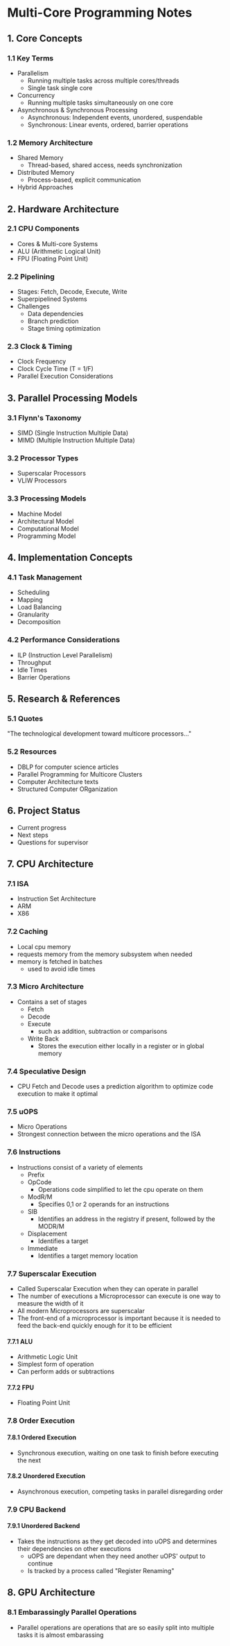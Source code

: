 # Multi-Core Programming Notes

## 1. Core Concepts
### 1.1 Key Terms
- Parallelism
  - Running multiple tasks across multiple cores/threads
  - Single task single core
- Concurrency
  - Running multiple tasks simultaneously on one core
- Asynchronous & Synchronous Processing
  - Asynchronous: Independent events, unordered, suspendable
  - Synchronous: Linear events, ordered, barrier operations

### 1.2 Memory Architecture
- Shared Memory
  - Thread-based, shared access, needs synchronization
- Distributed Memory
  - Process-based, explicit communication
- Hybrid Approaches

## 2. Hardware Architecture
### 2.1 CPU Components
- Cores & Multi-core Systems
- ALU (Arithmetic Logical Unit)
- FPU (Floating Point Unit)

### 2.2 Pipelining
- Stages: Fetch, Decode, Execute, Write
- Superpipelined Systems
- Challenges
  - Data dependencies
  - Branch prediction
  - Stage timing optimization

### 2.3 Clock & Timing
- Clock Frequency
- Clock Cycle Time (T = 1/F)
- Parallel Execution Considerations

## 3. Parallel Processing Models
### 3.1 Flynn's Taxonomy
- SIMD (Single Instruction Multiple Data)
- MIMD (Multiple Instruction Multiple Data)

### 3.2 Processor Types
- Superscalar Processors
- VLIW Processors

### 3.3 Processing Models
- Machine Model
- Architectural Model
- Computational Model
- Programming Model

## 4. Implementation Concepts
### 4.1 Task Management
- Scheduling
- Mapping
- Load Balancing
- Granularity
- Decomposition

### 4.2 Performance Considerations
- ILP (Instruction Level Parallelism)
- Throughput
- Idle Times
- Barrier Operations

## 5. Research & References
### 5.1 Quotes
"The technological development toward multicore processors..."

### 5.2 Resources
- DBLP for computer science articles
- Parallel Programming for Multicore Clusters
- Computer Architecture texts
- Structured Computer ORganization

## 6. Project Status
- Current progress
- Next steps
- Questions for supervisor

## 7. CPU Architecture

### 7.1 ISA

- Instruction Set Architecture
- ARM
- X86

### 7.2 Caching

- Local cpu memory
- requests memory from the memory subsystem when needed
- memory is fetched in batches
  - used to avoid idle times

### 7.3 Micro Architecture

- Contains a set of stages
  - Fetch
  - Decode
  - Execute
    - such as addition, subtraction or comparisons
  - Write Back
    - Stores the execution either locally in a register or in global memory

### 7.4 Speculative Design

- CPU Fetch and Decode uses a prediction algorithm to optimize code execution to make it optimal

### 7.5 uOPS

- Micro Operations
- Strongest connection between the micro operations and the ISA

### 7.6 Instructions

- Instructions consist of a variety of elements
  - Prefix
  - OpCode
    - Operations code simplified to let the cpu operate on them
  - ModR/M
    - Specifies 0,1 or 2 operands for an instructions
  - SIB
    - Identifies an address in the registry if present, followed by the MODR/M
  - Displacement
    - Identifies a target
  - Immediate
    - Identifies a target memory location

### 7.7 Superscalar Execution

- Called Superscalar Execution when they can operate in parallel
- The number of executions a Microprocessor can execute is one way to measure the width of it
- All modern Microprocessors are superscalar
- The front-end of a microprocessor is important because it is needed to feed the back-end quickly enough for it to be efficient

#### 7.7.1 ALU

- Arithmetic Logic Unit
- Simplest form of operation
- Can perform adds or subtractions

#### 7.7.2 FPU

- Floating Point Unit

### 7.8 Order Execution

#### 7.8.1 Ordered Execution

- Synchronous execution, waiting on one task to finish before executing the next

#### 7.8.2 Unordered Execution

- Asynchronous execution, competing tasks in parallel disregarding order

### 7.9 CPU Backend

#### 7.9.1 Unordered Backend

- Takes the instructions as they get decoded into uOPS and determines their dependencies on other executions
  - uOPS are dependant when they need another uOPS' output to continue
  - Is tracked by a process called "Register Renaming"

## 8. GPU Architecture

### 8.1 Embarassingly Parallel Operations

- Parallel operations are operations that are so easily split into multiple tasks it is almost embarassing